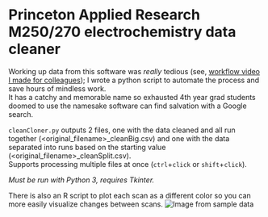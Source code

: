 # Princeton Applied Research M250/270 electrochemistry data cleaner
Working up data from this software was *really* tedious (see, [workflow video I made for colleagues](https://www.youtube.com/watch?v=rU0EtnfCsc8)); I wrote a python script to automate the process and save hours of mindless work.  
It has a catchy and memorable name so exhausted 4th year grad students doomed to use the namesake software can find salvation with a Google search.

`cleanCloner.py` outputs 2 files, one with the data cleaned and all run together (\<original_filename>\_cleanBig.csv) and one with the data separated into runs based on the starting value (\<original_filename>\_cleanSplit.csv).  
Supports processing multiple files at once (`ctrl`+`click` or `shift`+`click`).

_Must be run with Python 3, requires Tkinter._

There is also an R script to plot each scan as a different color so you can more easily visualize changes between scans.
![Image from sample data](/images/fc_example.png?raw=true "Ferrocene with 10 scans")
